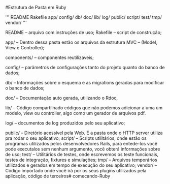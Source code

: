 #Estrutura de Pasta em Ruby

'''
README
Rakefile
app/
config/
db/
doc/
lib/
log/
public/
script/
test/
tmp/
vendor/
'''


README – arquivo com instruções de uso;
Rakefile – script de construção;

app/ – Dentro dessa pasta estão os arquivos da estrutura MVC – (Model, View e Controller);

components/ – componentes reutilizáveis;

config/ – parâmetros de configurações tanto do projeto quanto do banco de dados;

db/ – Informações sobre o esquema e as migrations geradas para modificar o banco de dados;

doc/ – Documentação auto gerada, utilizando o Rdoc,

lib/ – Código compartilhado códigos que não podemos adicionar a uma um modelo, view ou controller, algo como um gerador de arquivos pdf.

log/ – documentos de log produzidos pelo seu aplicativo;

public/ – Diretório acessível pela Web. É a pasta onde o HTTP server utiliza pra rodar o seu aplicativo;
script/ – Scripts utilitários, onde estão os programas utilizados pelos desenvolvedores Rails, para entede-los você pode executalos sem nenhum argumento, você obterá informações sobre de uso;
test/ – Utilitários de testes, onde escrevemos os teste funcionais, testes de integração, fixtures e simulações;
tmp/ – Arquivos temporários utilizados e gerados em tempo de execução do seu aplicativo;
vendor/ – Código importado onde você irá por os seus plugins utilizados pela aplicação, código de terceiros# comecando-Ruby
